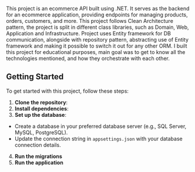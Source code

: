 This project is an ecommerce API built using .NET. It serves as the backend for an ecommerce application, providing endpoints for managing products, orders, customers, and more.
This project follows Clean Architecture pattern, the project is split in different class libraries, such as Domain, Web, Application and Infrastructure. Project uses Entity framework for DB communication,
alongside with repository pattern, abstracting use of Entity framework and making it possible to switch it out for any other ORM.
I built this project for educational purposes, main goal was to get to know all the technologies mentioned, and how they orchestrate with each other.

## Getting Started

To get started with this project, follow these steps:

1. **Clone the repository**:
2. **Install dependencies**:
3. **Set up the database**: 
- Create a database in your preferred database server (e.g., SQL Server, MySQL, PostgreSQL).
- Update the connection string in `appsettings.json` with your database connection details.
4. **Run the migrations**
5. **Run the application**
